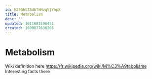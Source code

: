 ```yaml
---
id: h25GhSZ3dbTmMvqVjYnpX
title: Metabolism
desc: ''
updated: 1611681596451
created: 1609877636265
---
```


# Metabolism

Wiki definition here https://fr.wikipedia.org/wiki/M%C3%A9tabolisme
Interesting facts there

